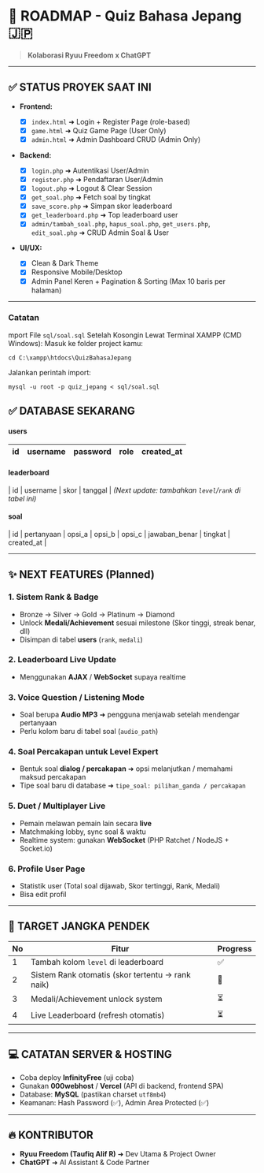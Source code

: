 # 🚀 ROADMAP - Quiz Bahasa Jepang 🇯🇵

> **Kolaborasi Ryuu Freedom x ChatGPT**

---

## ✅ STATUS PROYEK SAAT INI

- **Frontend:**

  - [x] `index.html` ➜ Login + Register Page (role-based)
  - [x] `game.html` ➜ Quiz Game Page (User Only)
  - [x] `admin.html` ➜ Admin Dashboard CRUD (Admin Only)

- **Backend:**

  - [x] `login.php` ➜ Autentikasi User/Admin
  - [x] `register.php` ➜ Pendaftaran User/Admin
  - [x] `logout.php` ➜ Logout & Clear Session
  - [x] `get_soal.php` ➜ Fetch soal by tingkat
  - [x] `save_score.php` ➜ Simpan skor leaderboard
  - [x] `get_leaderboard.php` ➜ Top leaderboard user
  - [x] `admin/tambah_soal.php`, `hapus_soal.php`, `get_users.php`, `edit_soal.php` ➜ CRUD Admin Soal & User

- **UI/UX:**
  - [x] Clean & Dark Theme
  - [x] Responsive Mobile/Desktop
  - [x] Admin Panel Keren + Pagination & Sorting (Max 10 baris per halaman)

---

### Catatan

mport File `sql/soal.sql` Setelah Kosongin
Lewat Terminal XAMPP (CMD Windows):
Masuk ke folder project kamu:

    cd C:\xampp\htdocs\QuizBahasaJepang

Jalankan perintah import:

    mysql -u root -p quiz_jepang < sql/soal.sql

## ✅ DATABASE SEKARANG

#### **users**

| id  | username | password | role | created_at |
| --- | -------- | -------- | ---- | ---------- |

#### **leaderboard**

| id | username | skor | tanggal |
_(Next update: tambahkan `level`/`rank` di tabel ini)_

#### **soal**

| id | pertanyaan | opsi_a | opsi_b | opsi_c | jawaban_benar | tingkat | created_at |

---

## ✨ NEXT FEATURES (Planned)

### 1. **Sistem Rank & Badge**

- Bronze → Silver → Gold → Platinum → Diamond
- Unlock **Medali/Achievement** sesuai milestone (Skor tinggi, streak benar, dll)
- Disimpan di tabel **users** (`rank`, `medali`)

### 2. **Leaderboard Live Update**

- Menggunakan **AJAX** / **WebSocket** supaya realtime

### 3. **Voice Question / Listening Mode**

- Soal berupa **Audio MP3** ➜ pengguna menjawab setelah mendengar pertanyaan
- Perlu kolom baru di tabel soal (`audio_path`)

### 4. **Soal Percakapan untuk Level Expert**

- Bentuk soal **dialog / percakapan** ➜ opsi melanjutkan / memahami maksud percakapan
- Tipe soal baru di database ➜ `tipe_soal: pilihan_ganda / percakapan`

### 5. **Duet / Multiplayer Live**

- Pemain melawan pemain lain secara **live**
- Matchmaking lobby, sync soal & waktu
- Realtime system: gunakan **WebSocket** (PHP Ratchet / NodeJS + Socket.io)

### 6. **Profile User Page**

- Statistik user (Total soal dijawab, Skor tertinggi, Rank, Medali)
- Bisa edit profil

---

## 🚀 TARGET JANGKA PENDEK

| No  | Fitur                                            | Progress |
| --- | ------------------------------------------------ | -------- |
| 1   | Tambah kolom `level` di leaderboard              | ✅       |
| 2   | Sistem Rank otomatis (skor tertentu → rank naik) | 🚧       |
| 3   | Medali/Achievement unlock system                 | ⏳       |
| 4   | Live Leaderboard (refresh otomatis)              | ⏳       |

---

## 💻 CATATAN SERVER & HOSTING

- Coba deploy **InfinityFree** (uji coba)
- Gunakan **000webhost** / **Vercel** (API di backend, frontend SPA)
- Database: **MySQL** (pastikan charset `utf8mb4`)
- Keamanan: Hash Password (✅), Admin Area Protected (✅)

---

## 🔥 KONTRIBUTOR

- **Ryuu Freedom (Taufiq Alif R)** ➜ Dev Utama & Project Owner
- **ChatGPT** ➜ AI Assistant & Code Partner
